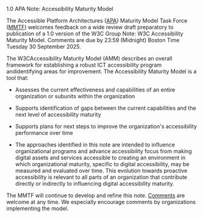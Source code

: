 1.0 APA Note: Accessibility Maturity Model

The Accessible Platform Architectures
([APA](https://www.w3.org/groups/wg/apa/)) Maturity Model Task Force
([MMTF](https://www.w3.org/groups/tf/maturity/)) welcomes feedback on
a wide review draft preparatory to publication of a 1.0 version 
of the W3C Group Note: W3C Accessibility Maturity Model. Comments are 
due by 23:59 (Midnight) Boston Time Tuesday 30 September 2025.

The W3CAccessibility Maturity Model (AMM) describes an overall framework 
for establishing a robust ICT accessibility program andidentifying areas 
for improvement. The Accessibility Maturity Model is a tool that:

-   Assesses the current effectiveness and capabilities of an entire
    organization or subunits within the organization

-   Supports identification of gaps between the current capabilities and
    the next level of accessibility maturity

-   Supports plans for next steps to improve the organization\'s
    accessibility performance over time

-   The approaches identified in this note are intended to influence organizational programs and advance accessibility focus from making digital assets and services       accessible to creating an environment in which organizational maturity, specific to digital accessibility, may be measured and evaluated over time. This evolution     towards proactive accessibility is relevant to all parts of an organization that contribute directly or indirectly to influencing digital accessibility maturity.

The MMTF will continue to develop and refine this note.
[Comments](https://github.com/w3c/maturity-model/issues/new) are welcome
at any time. We especially encourage comments by organizations
implementing the model.
